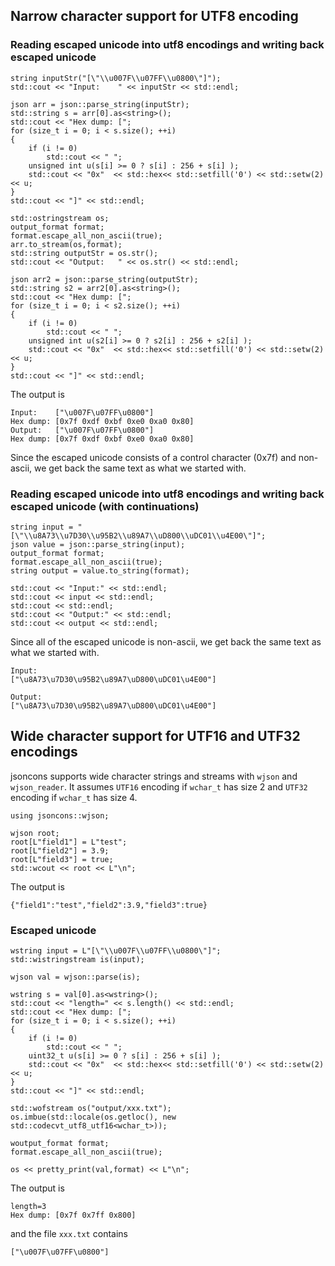 ## Narrow character support for UTF8 encoding

### Reading escaped unicode into utf8 encodings and writing back escaped unicode

    string inputStr("[\"\\u007F\\u07FF\\u0800\"]");
    std::cout << "Input:    " << inputStr << std::endl;

    json arr = json::parse_string(inputStr);
    std::string s = arr[0].as<string>();
    std::cout << "Hex dump: [";
    for (size_t i = 0; i < s.size(); ++i)
    {
        if (i != 0)
            std::cout << " ";
        unsigned int u(s[i] >= 0 ? s[i] : 256 + s[i] );
        std::cout << "0x"  << std::hex<< std::setfill('0') << std::setw(2) << u;
    }
    std::cout << "]" << std::endl;
    
    std::ostringstream os;
    output_format format;
    format.escape_all_non_ascii(true);
    arr.to_stream(os,format);
    std::string outputStr = os.str();
    std::cout << "Output:   " << os.str() << std::endl;

    json arr2 = json::parse_string(outputStr);
    std::string s2 = arr2[0].as<string>();
    std::cout << "Hex dump: [";
    for (size_t i = 0; i < s2.size(); ++i)
    {
        if (i != 0)
            std::cout << " ";
        unsigned int u(s2[i] >= 0 ? s2[i] : 256 + s2[i] );
        std::cout << "0x"  << std::hex<< std::setfill('0') << std::setw(2) << u;
    }
    std::cout << "]" << std::endl;

The output is

    Input:    ["\u007F\u07FF\u0800"]
    Hex dump: [0x7f 0xdf 0xbf 0xe0 0xa0 0x80]
    Output:   ["\u007F\u07FF\u0800"]
    Hex dump: [0x7f 0xdf 0xbf 0xe0 0xa0 0x80]

Since the escaped unicode consists of a control character (0x7f) and non-ascii, we get back the same text as what we started with.

### Reading escaped unicode into utf8 encodings and writing back escaped unicode (with continuations)

    string input = "[\"\\u8A73\\u7D30\\u95B2\\u89A7\\uD800\\uDC01\\u4E00\"]";
    json value = json::parse_string(input);
    output_format format;
    format.escape_all_non_ascii(true);
    string output = value.to_string(format);

    std::cout << "Input:" << std::endl;
    std::cout << input << std::endl;
    std::cout << std::endl;
    std::cout << "Output:" << std::endl;
    std::cout << output << std::endl;

Since all of the escaped unicode is non-ascii, we get back the same text as what we started with.

    Input:
    ["\u8A73\u7D30\u95B2\u89A7\uD800\uDC01\u4E00"]

    Output:
    ["\u8A73\u7D30\u95B2\u89A7\uD800\uDC01\u4E00"]

## Wide character support for UTF16 and UTF32 encodings

jsoncons supports wide character strings and streams with `wjson` and `wjson_reader`. It assumes `UTF16` encoding if `wchar_t` has size 2 and `UTF32` encoding if `wchar_t` has size 4.

    using jsoncons::wjson;

    wjson root;
    root[L"field1"] = L"test";
    root[L"field2"] = 3.9;
    root[L"field3"] = true;
    std::wcout << root << L"\n";

The output is

    {"field1":"test","field2":3.9,"field3":true}

### Escaped unicode

    wstring input = L"[\"\\u007F\\u07FF\\u0800\"]";
    std::wistringstream is(input);

    wjson val = wjson::parse(is);

    wstring s = val[0].as<wstring>();
    std::cout << "length=" << s.length() << std::endl;
    std::cout << "Hex dump: [";
    for (size_t i = 0; i < s.size(); ++i)
    {
        if (i != 0)
            std::cout << " ";
        uint32_t u(s[i] >= 0 ? s[i] : 256 + s[i] );
        std::cout << "0x"  << std::hex<< std::setfill('0') << std::setw(2) << u;
    }
    std::cout << "]" << std::endl;

    std::wofstream os("output/xxx.txt");
    os.imbue(std::locale(os.getloc(), new std::codecvt_utf8_utf16<wchar_t>));
    
    woutput_format format;
    format.escape_all_non_ascii(true);

    os << pretty_print(val,format) << L"\n";

The output is

    length=3
    Hex dump: [0x7f 0x7ff 0x800]

and the file `xxx.txt` contains
    
    ["\u007F\u07FF\u0800"]    
